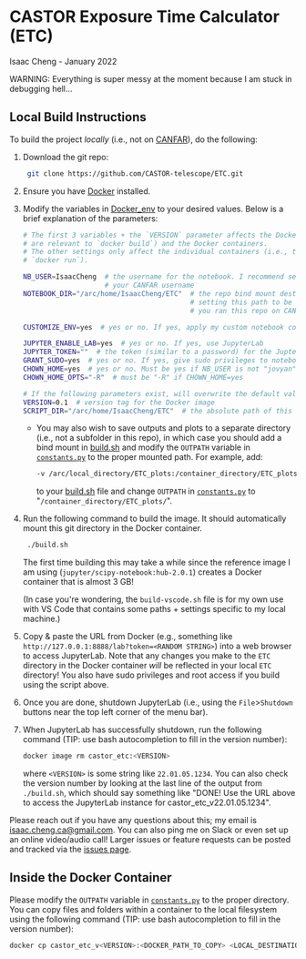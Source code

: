 # CASTOR Exposure Time Calculator (ETC)

Isaac Cheng - January 2022

WARNING: Everything is super messy at the moment because I am stuck in debugging hell...

## Local Build Instructions

To build the project _locally_ (i.e., not on [CANFAR](https://www.canfar.net/en/)), do the
following:

1. Download the git repo:

   ```bash
    git clone https://github.com/CASTOR-telescope/ETC.git
   ```

2. Ensure you have [Docker](https://docs.docker.com/get-started/) installed.

3. Modify the variables in [Docker_env](Docker_env) to your desired values. Below is a
   brief explanation of the parameters:

   ```bash
   # The first 3 variables + the `VERSION` parameter affects the Docker image (i.e., they
   # are relevant to `docker build`) and the Docker containers.
   # The other settings only affect the individual containers (i.e., they are relevant to
   # `docker run`).

   NB_USER=IsaacCheng  # the username for the notebook. I recommend setting is equal to
                       # your CANFAR username
   NOTEBOOK_DIR="/arc/home/IsaacCheng/ETC"  # the repo bind mount destination. I recommend
                                            # setting this path to be the same path as if
                                            # you ran this repo on CANFAR

   CUSTOMIZE_ENV=yes  # yes or no. If yes, apply my custom notebook configuration

   JUPYTER_ENABLE_LAB=yes  # yes or no. If yes, use JupyterLab
   JUPYTER_TOKEN=""  # the token (similar to a password) for the JupterLab instance
   GRANT_SUDO=yes  # yes or no. If yes, give sudo privileges to notebook user
   CHOWN_HOME=yes  # yes or no. Must be yes if NB_USER is not "jovyan"
   CHOWN_HOME_OPTS="-R"  # must be "-R" if CHOWN_HOME=yes

   # If the following parameters exist, will overwrite the default values in the build script
   VERSION=0.1  # version tag for the Docker image
   SCRIPT_DIR="/arc/home/IsaacCheng/ETC"  # the absolute path of this repo on local machine
   ```

   - You may also wish to save outputs and plots to a separate directory (i.e., not a
     subfolder in this repo), in which case you should add a bind mount in
     [build.sh](build.sh) and modify the `OUTPATH` variable in
     [`constants.py`](src/constants.py) to the proper mounted path. For example, add:

     ```bash
     -v /arc/local_directory/ETC_plots:/container_directory/ETC_plots
     ```

     to your [build.sh](build.sh) file and change `OUTPATH` in
     [`constants.py`](src/constants.py) to "`/container_directory/ETC_plots/`".

<!-- 3. Open the [Dockerfile](Dockerfile) and modify the `WORKDIR` value to be whichever path
   you would like this repo to be contained in. I recommend setting this path to be the
   same path as if you ran this repo on CANFAR.

   In the same [Dockerfile](Dockerfile), modify the `USERNAME` variable to equal your
   CANFAR username. -->

<!-- 4. Open [build.sh](build.sh) and modify the line containing "`/arc/home/IsaacCheng/ETC`"
   to be the same value as the `WORKDIR` variable from the [Dockerfile](Dockerfile). This
   line creates a [bind mount](https://docs.docker.com/storage/bind-mounts/) between this
   repository and the "virtual repository" in the Docker container so that any changes you
   make to the repository files in the Docker container will be reflected outside the
   container.

   - You may also wish to save outputs and plots to a separate directory (i.e., not a
     subfolder in this repo), in which case you should add a bind mount in
     [build.sh](build.sh) and modify the `OUTPATH` variable in
     [`constants.py`](src/constants.py) to the proper mounted path. For example, add:

     ```bash
     -v /arc/local_directory/ETC_plots:/container_directory/ETC_plots
     ```

     to your [build.sh](build.sh) file and change `OUTPATH` in
     [`constants.py`](src/constants.py) to "`/container_directory/ETC_plots/`". -->

4. Run the following command to build the image. It should automatically mount this
   git directory in the Docker container.

   ```bash
    ./build.sh
   ```

   The first time building this may take a while since the reference image I am using
   (`jupyter/scipy-notebook:hub-2.0.1`) creates a Docker container that is almost 3 GB!

   (In case you're wondering, the `build-vscode.sh` file is for my own use with VS Code
   that contains some paths + settings specific to my local machine.)

5. Copy & paste the URL from Docker (e.g., something like
   `http://127.0.0.1:8888/lab?token=<RANDOM STRING>`)
   into a web browser to access JupyterLab. Note that any changes you make to the `ETC`
   directory in the Docker container _will_ be reflected in your local `ETC` directory!
   You also have sudo privileges and root access if you build using the script above.

6. Once you are done, shutdown JupyterLab (i.e., using the `File`>`Shutdown` buttons near
   the top left corner of the menu bar).

7. When JupyterLab has successfully shutdown, run the following command (TIP: use bash
   autocompletion to fill in the version number):

   ```bash
   docker image rm castor_etc:<VERSION>
   ```

   where `<VERSION>` is some string like `22.01.05.1234`. You can also check the version
   number by looking at the last line of the output from `./build.sh`, which should say
   something like "DONE! Use the URL above to access the JupyterLab instance for
   castor_etc_v22.01.05.1234".

Please reach out if you have any questions about this; my email is
[isaac.cheng.ca@gmail.com](mailto:isaac.cheng.ca@gmail.com). You can also ping me on Slack
or even set up an online video/audio call! Larger issues or feature requests can be posted
and tracked via the [issues page](https://github.com/CASTOR-telescope/ETC/issues).

## Inside the Docker Container

Please modify the `OUTPATH` variable in [`constants.py`](src/constants.py) to the proper
directory. You can copy files and folders within a container to the local filesystem using
the following command (TIP: use bash autocompletion to fill in the version number):

```bash
docker cp castor_etc_v<VERSION>:<DOCKER_PATH_TO_COPY> <LOCAL_DESTINATION_PATH>
```
